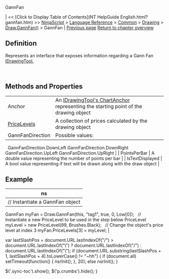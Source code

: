﻿










 


GannFan







| &lt;&lt; [Click to Display Table of Contents](NT HelpGuide English.html?gannfan.htm) &gt;&gt;
 [NinjaScript](ninjascript.htm) &gt; [Language Reference](language_reference_wip.htm) &gt; [Common](common.htm) &gt; [Drawing](drawing.htm) &gt; [Draw.GannFan()](draw_gannfan.htm) &gt;
GannFan | [Previous page](draw_gannfan.htm)
[Return to chapter overview](draw_gannfan.htm)










Definition
----------


Represents an interface that exposes information regarding a Gann Fan [IDrawingTool.](idrawingtool.htm)


 


Methods and Properties
----------------------




|  |  |
| --- | --- |
| Anchor | An [IDrawingTool's ChartAnchor](idrawingtool.htm#chartanchor) representing the starting point of the drawing object |
| [PriceLevels](pricelevels.htm) | A collection of prices calculated by the drawing object |
| GannFanDirection | Possible values:
 
GannFanDirection.DownLeft
GannFanDirection.DownRight
GannFanDirection.UpLeft
GannFanDirection.UpRight |
| PointsPerBar | A double value representing the number of points per bar |
| IsTextDisplayed | A bool value representing if text will be drawn along with the draw object |





Example
-------




| ns |
| --- |
| // Instantiate a GannFan object
GannFan myFan = Draw.GannFan(this, "tag1", true, 0, Low[0]);
 
// Instantiate a new PriceLevel to be used in the step below
PriceLevel myLevel = new PriceLevel(99, Brushes.Black);
 
// Change the object's price level at index 3
myFan.PriceLevels[3] = myLevel; |






 
 var lastSlashPos = document.URL.lastIndexOf("/") &gt; document.URL.lastIndexOf("\\") ? document.URL.lastIndexOf("/") : document.URL.lastIndexOf("\\");
 if (document.URL.substring(lastSlashPos + 1, lastSlashPos + 4).toLowerCase() != "~hh") {
 if (document.all) setTimeout(function() {
 nsrInit();
 }, 20);
 else nsrInit();
 }
 
 
 $('.sync-toc').show();
 $('p.crumbs').hide();
 }
 
 
 




